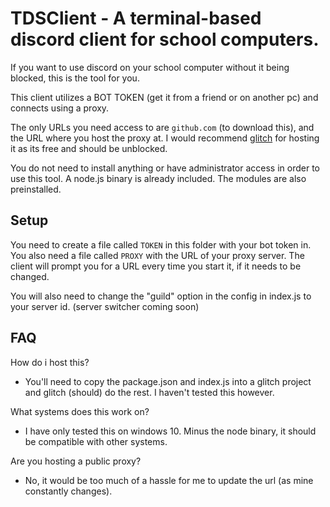 # TDSClient - A terminal-based discord client for school computers.

If you want to use discord on your school computer without it being blocked, this is the tool for you.

This client utilizes a BOT TOKEN (get it from a friend or on another pc) and connects using a proxy.

The only URLs you need access to are `github.com` (to download this), and the URL where you host the proxy at. I would recommend [glitch](https://glitch.com) for hosting it as its free and should be unblocked.

You do not need to install anything or have administrator access in order to use this tool. A node.js binary is already included. The modules are also preinstalled.

## Setup

You need to create a file called `TOKEN` in this folder with your bot token in. You also need a file called `PROXY` with the URL of your proxy server. The client will prompt you for a URL every time you start it, if it needs to be changed.

You will also need to change the "guild" option in the config in index.js to your server id. (server switcher coming soon)

## FAQ

How do i host this?

- You'll need to copy the package.json and index.js into a glitch project and glitch (should) do the rest. I haven't tested this however.

What systems does this work on?

- I have only tested this on windows 10. Minus the node binary, it should be compatible with other systems.

Are you hosting a public proxy?

- No, it would be too much of a hassle for me to update the url (as mine constantly changes).
